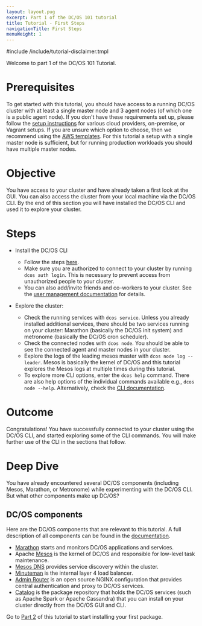 ```yaml
---
layout: layout.pug
excerpt: Part 1 of the DC/OS 101 tutorial
title: Tutorial - First Steps
navigationTitle: First Steps
menuWeight: 1
---
```


#include /include/tutorial-disclaimer.tmpl

Welcome to part 1 of the DC/OS 101 Tutorial.

# Prerequisites
To get started with this tutorial, you should have access to a running DC/OS cluster with at least a single master node and 3 agent nodes (of which one is a public agent node). If you don't have these requirements set up, please follow the [setup instructions](/mesosphere/dcos/1.12/installing/) for various cloud providers, on-premise, or Vagrant setups.
If you are unsure which option to choose, then we recommend using the <a href="https://downloads.dcos.io/dcos/stable/aws.html" target="_blank">AWS templates</a>. For this tutorial a setup with a single master node is sufficient, but for running production workloads you should have multiple master nodes.

# Objective
You have access to your cluster and have already taken a first look at the GUI. You can also access the cluster from your local machine via the DC/OS CLI. By the end of this section you will have installed the DC/OS CLI and used it to explore your cluster.

# Steps
  * Install the DC/OS CLI
    * Follow the steps [here](/mesosphere/dcos/1.12/cli/install/).
    * Make sure you are authorized to connect to your cluster by running `dcos auth login`. This is necessary to prevent access from unauthorized people to your cluster.
    * You can also add/invite friends and co-workers to your cluster. See the [user management documentation](/mesosphere/dcos/1.12/security/ent/users-groups/) for details.

  * Explore the cluster:
      * Check the running services with `dcos service`. Unless you already installed additional services, there should be two services running on your cluster: Marathon (basically the DC/OS init system) and metronome (basically the DC/OS cron scheduler).
      * Check the connected nodes with `dcos node`. You should be able to see the connected agent and master nodes in your cluster.
      * Explore the logs of the leading mesos master with `dcos node log --leader`. Mesos is basically the kernel of DC/OS and this tutorial explores the Mesos logs at multiple times during this tutorial.
      * To explore more CLI options, enter the `dcos help` command. There are also help options of the individual commands available e.g., `dcos node --help`. Alternatively, check the [CLI documentation](/mesosphere/dcos/1.12/cli/).

# Outcome
Congratulations! You have successfully connected to your cluster using the DC/OS CLI, and started exploring some of the CLI commands.
You will make further use of the CLI in the sections that follow.

# Deep Dive
You have already encountered several DC/OS components (including Mesos, Marathon, or Metronome) while experimenting with the DC/OS CLI.
But what other components make up DC/OS?

## DC/OS components
Here are the DC/OS components that are relevant to this tutorial. A full description of all components can be found in the [documentation](/mesosphere/dcos/1.12/overview/architecture/components/).
* [Marathon](/mesosphere/dcos/1.12/overview/architecture/components/#marathon) starts and monitors DC/OS applications and services.
* Apache [Mesos](/mesosphere/dcos/1.12/overview/architecture/components/#apache-mesos) is the kernel of DC/OS and responsible for low-level task maintenance.
* [Mesos DNS](/mesosphere/dcos/1.12/overview/architecture/components/#mesos-dns) provides service discovery within the cluster.
* [Minuteman](/mesosphere/dcos/1.12/overview/architecture/components/#minuteman) is the internal layer 4 load balancer.
* [Admin Router](/mesosphere/dcos/1.12/overview/architecture/components/#admin-router) is an open source NGINX configuration that provides central authentication and proxy to DC/OS services.
* [Catalog](/mesosphere/dcos/1.12/overview/architecture/components/#dcos-package-manager) is the package repository that holds the DC/OS services (such as Apache Spark or Apache Cassandra) that you can install on your cluster directly from the DC/OS GUI and CLI.

Go to [Part 2](/mesosphere/dcos/1.12/tutorials/dcos-101/redis-package/) of this tutorial to start installing your first package.
